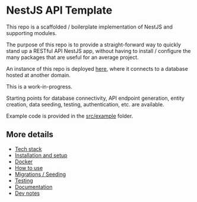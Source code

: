 # NestJS API Template

<!-- Uncomment the line below when using this template for a project. -->
<!-- This project was built with the [NestJS Template]([github link goes here)](https://github.com/mattburnett-repo/nestjs-api-template). -->

This repo is a scaffolded / boilerplate implementation of NestJS and supporting modules.

The purpose of this repo is to provide a straight-forward way to quickly stand up a RESTful API NestJS app, without having to install / configure the many packages that are useful for an average project.

An instance of this repo is deployed [here](https://nestjs-api-template.fly.dev/api), where it connects to a database hosted at another domain.

This is a work-in-progress.

Starting points for database connectivity, API endpoint generation, entity creation, data seeding, testing, authentication, etc. are available.

Example code is provided in the [src/example](./src/example/) folder.

## More details

- [Tech stack](./readme/TechStack.md)
- [Installation and setup](./readme/InstallationAndSetup.md)
- [Docker](./readme/Docker.md)
- [How to use](./readme/HowToUse.md)
- [Migrations / Seeding](./readme/MigrationsAndSeeding.md)
- [Testing](./readme/Testing.md)
- [Documentation](./readme/Documentation.md)
- [Dev notes](./readme/DevNotes.md)
